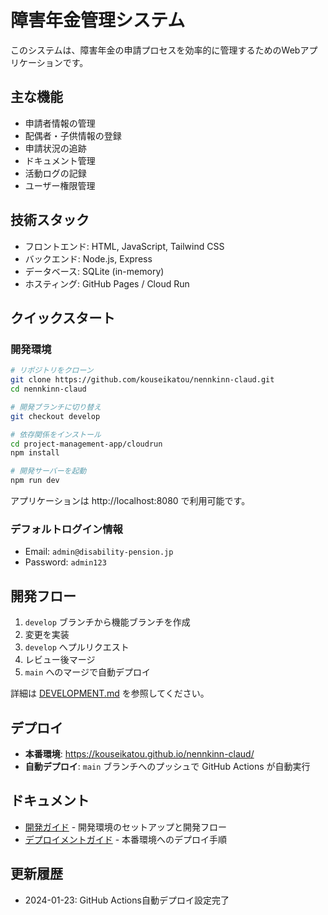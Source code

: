 # 障害年金管理システム

このシステムは、障害年金の申請プロセスを効率的に管理するためのWebアプリケーションです。

## 主な機能

- 申請者情報の管理
- 配偶者・子供情報の登録
- 申請状況の追跡
- ドキュメント管理
- 活動ログの記録
- ユーザー権限管理

## 技術スタック

- フロントエンド: HTML, JavaScript, Tailwind CSS
- バックエンド: Node.js, Express
- データベース: SQLite (in-memory)
- ホスティング: GitHub Pages / Cloud Run

## クイックスタート

### 開発環境

```bash
# リポジトリをクローン
git clone https://github.com/kouseikatou/nennkinn-claud.git
cd nennkinn-claud

# 開発ブランチに切り替え
git checkout develop

# 依存関係をインストール
cd project-management-app/cloudrun
npm install

# 開発サーバーを起動
npm run dev
```

アプリケーションは http://localhost:8080 で利用可能です。

### デフォルトログイン情報

- Email: `admin@disability-pension.jp`
- Password: `admin123`

## 開発フロー

1. `develop` ブランチから機能ブランチを作成
2. 変更を実装
3. `develop` へプルリクエスト
4. レビュー後マージ
5. `main` へのマージで自動デプロイ

詳細は [DEVELOPMENT.md](DEVELOPMENT.md) を参照してください。

## デプロイ

- **本番環境**: https://kouseikatou.github.io/nennkinn-claud/
- **自動デプロイ**: `main` ブランチへのプッシュで GitHub Actions が自動実行

## ドキュメント

- [開発ガイド](DEVELOPMENT.md) - 開発環境のセットアップと開発フロー
- [デプロイメントガイド](project-management-app/DEPLOYMENT.md) - 本番環境へのデプロイ手順

## 更新履歴

- 2024-01-23: GitHub Actions自動デプロイ設定完了
